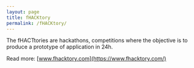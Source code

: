```yaml
---
layout: page
title: fHACKtory
permalink: /fHACKtory/
---
```


The fHACTtories are hackathons, competitions where the objective is to produce a prototype of application in 24h.

Read more: [www.fhacktory.com](https://www.fhacktory.com/)